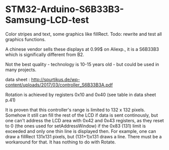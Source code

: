 # STM32-Arduino-S6B33B3-Samsung-LCD-test
Color stripes and text, some graphics like fillRect. Todo: rewrite and test all graphics functions.

A chinese vendor sells these displays at 0.99$ on Aliexp., it is a S6B33B3 which is significally different from B2.

Not the best quality - technology is 10-15 years old - but could be used in many projects. 

data sheet : http://spurtikus.de/wp-content/uploads/2017/03/controller_S6B33B3A.pdf

Rotation is achieved by registers 0x10 and 0x40 (see table in data sheet p.41)

It is proven that this controller's range is limited to 132 x 132 pixels. Somehow it still can fill the rest of the 
LCD if data is sent continously, but one can't address the LCD area with 0x42 and 0x43 registers, as they reset to 0 
(the ones used for setAddressWindow)  if the 0x83 (131) limit is exceeded and only one thin line is displayed then.
For example, one can draw a fillRect 131x131 pixels, but (131+1)x131 draws a line. There must be a workaround for that.
It has nothing to do with Rotate.
